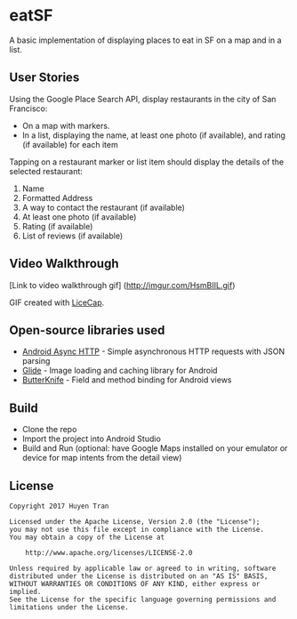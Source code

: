 # eatSF
A basic implementation of displaying places to eat in SF on a map and in a list. 

## User Stories
Using the Google Place Search API, display restaurants in the city of San Francisco:
* On a map with markers.
* In a list, displaying the name, at least one photo (if available), and rating (if available) for each item

Tapping on a restaurant marker or list item should display the details of the selected restaurant:
1) Name
2) Formatted Address
3) A way to contact the restaurant (if available)
4) At least one photo (if available)
5) Rating (if available)
6) List of reviews (if available)

## Video Walkthrough
[Link to video walkthrough gif] (http://imgur.com/HsmBIIL.gif)

GIF created with [LiceCap](http://www.cockos.com/licecap/).

## Open-source libraries used
- [Android Async HTTP](https://github.com/loopj/android-async-http) - Simple asynchronous HTTP requests with JSON parsing
- [Glide](https://github.com/bumptech/glide) - Image loading and caching library for Android
- [ButterKnife](http://jakewharton.github.io/butterknife/) - Field and method binding for Android views

## Build
* Clone the repo
* Import the project into Android Studio
* Build and Run (optional: have Google Maps installed on your emulator or device for map intents from the detail view)

## License

    Copyright 2017 Huyen Tran

    Licensed under the Apache License, Version 2.0 (the "License");
    you may not use this file except in compliance with the License.
    You may obtain a copy of the License at

        http://www.apache.org/licenses/LICENSE-2.0

    Unless required by applicable law or agreed to in writing, software
    distributed under the License is distributed on an "AS IS" BASIS,
    WITHOUT WARRANTIES OR CONDITIONS OF ANY KIND, either express or implied.
    See the License for the specific language governing permissions and
    limitations under the License.
